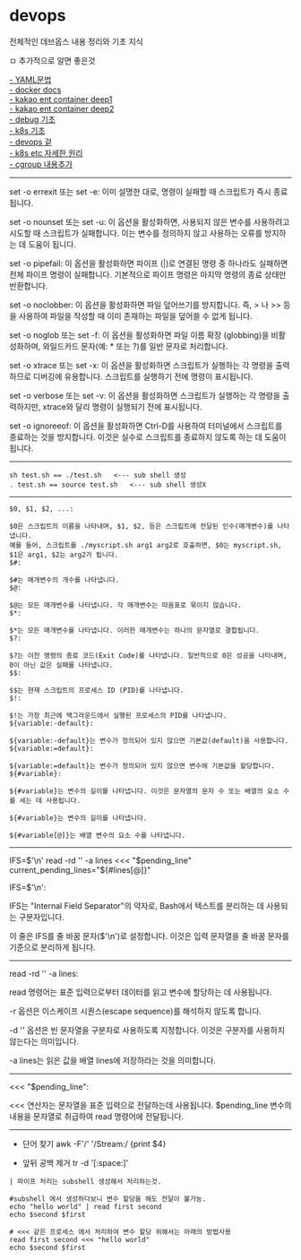 
# devops

전체적인 데브옵스 내용 정리와 기초 지식

ㅁ 추가적으로 알면 좋은것

[- YAML문법](https://subicura.com/k8s/prepare/yaml.html#%E1%84%80%E1%85%B5%E1%84%87%E1%85%A9%E1%86%AB%E1%84%86%E1%85%AE%E1%86%AB%E1%84%87%E1%85%A5%E1%86%B8)<br>
[- docker docs](https://docs.docker.com/)<br>
[- kakao ent container deep1](https://tech.kakaoenterprise.com/154)<br>
[- kakao ent container deep2](https://tech.kakaoenterprise.com/171)<br>
[- debug 기초](https://hopeis.tistory.com/270)<br>
[- k8s 기초](https://happycloud-lee.tistory.com/246)<br>
[- devops 겉](https://www.devkuma.com/docs/category/dev-ops/)<br>
[- k8s etc 자세한 원리](https://tech.kakao.com/2021/12/20/kubernetes-etcd/)<br>
[- cgroup 내용추가](https://tech.kakao.com/2020/06/29/cgroup-driver/)<br>

---

set -o errexit 또는 set -e: 이미 설명한 대로, 명령이 실패할 때 스크립트가 즉시 종료됩니다.

set -o nounset 또는 set -u: 이 옵션을 활성화하면, 사용되지 않은 변수를 사용하려고 시도할 때 스크립트가 실패합니다. 이는 변수를 정의하지 않고 사용하는 오류를 방지하는 데 도움이 됩니다.

set -o pipefail: 이 옵션을 활성화하면 파이프 (|)로 연결된 명령 중 하나라도 실패하면 전체 파이프 명령이 실패합니다. 기본적으로 파이프 명령은 마지막 명령의 종료 상태만 반환합니다.

set -o noclobber: 이 옵션을 활성화하면 파일 덮어쓰기를 방지합니다. 즉, > 나 >> 등을 사용하여 파일을 작성할 때 이미 존재하는 파일을 덮어쓸 수 없게 됩니다.

set -o noglob 또는 set -f: 이 옵션을 활성화하면 파일 이름 확장 (globbing)을 비활성화하며, 와일드카드 문자(예: * 또는 ?)를 일반 문자로 처리합니다.

set -o xtrace 또는 set -x: 이 옵션을 활성화하면 스크립트가 실행하는 각 명령을 출력하므로 디버깅에 유용합니다. 스크립트를 실행하기 전에 명령이 표시됩니다.

set -o verbose 또는 set -v: 이 옵션을 활성화하면 스크립트가 실행하는 각 명령을 출력하지만, xtrace와 달리 명령이 실행되기 전에 표시됩니다.

set -o ignoreeof: 이 옵션을 활성화하면 Ctrl-D를 사용하여 터미널에서 스크립트를 종료하는 것을 방지합니다. 이것은 실수로 스크립트를 종료하지 않도록 하는 데 도움이 됩니다.

---

```
sh test.sh == ./test.sh   <--- sub shell 생성
. test.sh == source test.sh   <--- sub shell 생성X
```


---

```
$0, $1, $2, ...:

$0은 스크립트의 이름을 나타내며, $1, $2, 등은 스크립트에 전달된 인수(매개변수)를 나타냅니다.
예를 들어, 스크립트를 ./myscript.sh arg1 arg2로 호출하면, $0는 myscript.sh, $1은 arg1, $2는 arg2가 됩니다.
$#:

$#는 매개변수의 개수를 나타냅니다.
$@:

$@는 모든 매개변수를 나타냅니다. 각 매개변수는 따옴표로 묶이지 않습니다.
$*:

$*는 모든 매개변수를 나타냅니다. 이러한 매개변수는 하나의 문자열로 결합됩니다.
$?:

$?는 이전 명령의 종료 코드(Exit Code)를 나타냅니다. 일반적으로 0은 성공을 나타내며, 0이 아닌 값은 실패를 나타냅니다.
$$:

$$는 현재 스크립트의 프로세스 ID (PID)를 나타냅니다.
$!:

$!는 가장 최근에 백그라운드에서 실행된 프로세스의 PID를 나타냅니다.
${variable:-default}:

${variable:-default}는 변수가 정의되어 있지 않으면 기본값(default)을 사용합니다.
${variable:=default}:

${variable:=default}는 변수가 정의되어 있지 않으면 변수에 기본값을 할당합니다.
${#variable}:

${#variable}는 변수의 길이를 나타냅니다. 이것은 문자열의 문자 수 또는 배열의 요소 수를 세는 데 사용됩니다.

${#variable}는 변수의 길이를 나타냅니다.

${#variable[@]}는 배열 변수의 요소 수를 나타냅니다.

```

---

IFS=$'\n' read -rd '' -a lines <<< "$pending_line"
current_pending_lines="${#lines[@]}"

IFS=$'\n':

IFS는 "Internal Field Separator"의 약자로, Bash에서 텍스트를 분리하는 데 사용되는 구분자입니다.

이 줄은 IFS를 줄 바꿈 문자($'\n')로 설정합니다. 이것은 입력 문자열을 줄 바꿈 문자를 기준으로 분리하게 됩니다.

---

read -rd '' -a lines:

read 명령어는 표준 입력으로부터 데이터를 읽고 변수에 할당하는 데 사용됩니다.

-r 옵션은 이스케이프 시퀀스(escape sequence)를 해석하지 않도록 합니다.

-d '' 옵션은 빈 문자열을 구분자로 사용하도록 지정합니다. 이것은 구분자를 사용하지 않는다는 의미입니다.

-a lines는 읽은 값을 배열 lines에 저장하라는 것을 의미합니다.

---

<<< "$pending_line":

<<< 연산자는 문자열을 표준 입력으로 전달하는데 사용됩니다.
$pending_line 변수의 내용을 문자열로 취급하여 read 명령어에 전달됩니다.

---

- 단어 찾기
awk -F'/' '/Stream:/ {print $4}

- 앞뒤 공백 제거
tr -d '[:space:]'


```
| 파이프 처리는 subshell 생성해서 처리하는것.

#subshell 에서 생성하다보니 변수 할당을 해도 전달이 불가능.
echo "hello world" | read first second
echo $second $first

# <<< 같은 프로세스 에서 처리하여 변수 할당 위해서는 아래의 방법사용
read first second <<< "hello world"
echo $second $first
```
